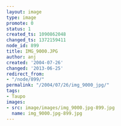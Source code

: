 ```yaml
---
layout: image
type: image
promote: 0
status: 1
created_ts: 1090862048
changed_ts: 1372159411
node_id: 899
title: IMG_9000.JPG
author: anj
created: '2004-07-26'
changed: '2013-06-25'
redirect_from:
- "/node/899/"
permalink: "/2004/07/26/img_9000_jpg/"
tags:
- Taupo
images:
- src: image/images/img_9000.jpg-899.jpg
  name: img_9000.jpg-899.jpg
---
```


